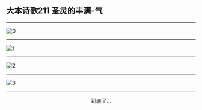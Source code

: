 
## 大本诗歌211 圣灵的丰满-气
        
<div id="aplayer0"></div>

---

<img alt="0" data-original="/data/d0210/0">

---

<img alt="1" data-original="/data/d0210/1">

---

<img alt="2" data-original="/data/d0210/2">

---

<img alt="3" data-original="/data/d0210/3">

---

<p style="text-align: center">到底了...</p>

<script src="/js/dist-view.js"></script>

<script>
MAIN.id = 'd0210';
        
const ap0 = new APlayer({
    container: document.getElementById('aplayer0'),
    volume: 1,
    loop: 'none',
    preload: 'none',
    audio: [{
        name: '大本诗歌211.mp3',
        artist: '大本诗歌',
        url: 'https://res.wx.qq.com/voice/getvoice?mediaid=MzI0NTk3MDM5M18yMjQ3NDkwMjYw',
        cover: '/favicon'
    }]
});
</script>
